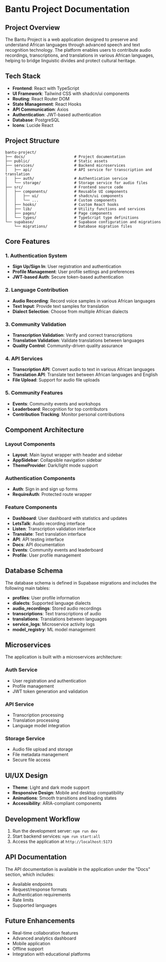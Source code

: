 # Bantu Project Documentation

## Project Overview

The Bantu Project is a web application designed to preserve and understand African languages through advanced speech and text recognition technology. The platform enables users to contribute audio recordings, transcriptions, and translations in various African languages, helping to bridge linguistic divides and protect cultural heritage.

## Tech Stack

- **Frontend**: React with TypeScript
- **UI Framework**: Tailwind CSS with shadcn/ui components
- **Routing**: React Router DOM
- **State Management**: React Hooks
- **API Communication**: Axios
- **Authentication**: JWT-based authentication
- **Database**: PostgreSQL 
- **Icons**: Lucide React

## Project Structure

```
bantu-project/
├── docs/                      # Project documentation
├── public/                    # Static assets
├── services/                  # Backend microservices
│   ├── api/                   # API service for transcription and translation
│   ├── auth/                  # Authentication service
│   └── storage/               # Storage service for audio files
├── src/                       # Frontend source code
│   ├── components/            # Reusable UI components
│   │   ├── ui/                # shadcn/ui components
│   │   └── ...                # Custom components
│   ├── hooks/                 # Custom React hooks
│   ├── lib/                   # Utility functions and services
│   ├── pages/                 # Page components
│   └── types/                 # TypeScript type definitions
└── supabase/                  # Supabase configuration and migrations
    └── migrations/            # Database migration files
```

## Core Features

### 1. Authentication System

- **Sign Up/Sign In**: User registration and authentication
- **Profile Management**: User profile settings and preferences
- **JWT-based Auth**: Secure token-based authentication

### 2. Language Contribution

- **Audio Recording**: Record voice samples in various African languages
- **Text Input**: Provide text samples for translation
- **Dialect Selection**: Choose from multiple African dialects

### 3. Community Validation

- **Transcription Validation**: Verify and correct transcriptions
- **Translation Validation**: Validate translations between languages
- **Quality Control**: Community-driven quality assurance

### 4. API Services

- **Transcription API**: Convert audio to text in various African languages
- **Translation API**: Translate text between African languages and English
- **File Upload**: Support for audio file uploads

### 5. Community Features

- **Events**: Community events and workshops
- **Leaderboard**: Recognition for top contributors
- **Contribution Tracking**: Monitor personal contributions

## Component Architecture

### Layout Components

- **Layout**: Main layout wrapper with header and sidebar
- **AppSidebar**: Collapsible navigation sidebar
- **ThemeProvider**: Dark/light mode support

### Authentication Components

- **Auth**: Sign in and sign up forms
- **RequireAuth**: Protected route wrapper

### Feature Components

- **Dashboard**: User dashboard with statistics and updates
- **LetsTalk**: Audio recording interface
- **Listen**: Transcription validation interface
- **Translate**: Text translation interface
- **API**: API testing interface
- **Docs**: API documentation
- **Events**: Community events and leaderboard
- **Profile**: User profile management

## Database Schema

The database schema is defined in Supabase migrations and includes the following main tables:

- **profiles**: User profile information
- **dialects**: Supported language dialects
- **audio_recordings**: Stored audio recordings
- **transcriptions**: Text transcriptions of audio
- **translations**: Translations between languages
- **service_logs**: Microservice activity logs
- **model_registry**: ML model management

## Microservices

The application is built with a microservices architecture:

### Auth Service

- User registration and authentication
- Profile management
- JWT token generation and validation

### API Service

- Transcription processing
- Translation processing
- Language model integration

### Storage Service

- Audio file upload and storage
- File metadata management
- Secure file access

## UI/UX Design

- **Theme**: Light and dark mode support
- **Responsive Design**: Mobile and desktop compatibility
- **Animations**: Smooth transitions and loading states
- **Accessibility**: ARIA-compliant components

## Development Workflow

1. Run the development server: `npm run dev`
2. Start backend services: `npm run start:all`
3. Access the application at `http://localhost:5173`

## API Documentation

The API documentation is available in the application under the "Docs" section, which includes:

- Available endpoints
- Request/response formats
- Authentication requirements
- Rate limits
- Supported languages

## Future Enhancements

- Real-time collaboration features
- Advanced analytics dashboard
- Mobile application
- Offline support
- Integration with educational platforms